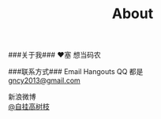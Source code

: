 ﻿---
layout: default
title: About
---

###关于我###
♥塞
想当码农

###联系方式###
Email Hangouts QQ 都是  
<gncy2013@gmail.com>

新浪微博  
[@自挂高树枝](http://www.weibo.com/JBBoom)
